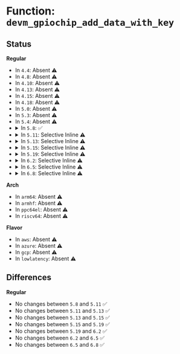 # Function: <code>devm_gpiochip_add_data_with_key</code>

## Status
<b>Regular</b>
<ul>
<li>
In <code>4.4</code>: Absent ⚠️
</li>
<li>
In <code>4.8</code>: Absent ⚠️
</li>
<li>
In <code>4.10</code>: Absent ⚠️
</li>
<li>
In <code>4.13</code>: Absent ⚠️
</li>
<li>
In <code>4.15</code>: Absent ⚠️
</li>
<li>
In <code>4.18</code>: Absent ⚠️
</li>
<li>
In <code>5.0</code>: Absent ⚠️
</li>
<li>
In <code>5.3</code>: Absent ⚠️
</li>
<li>
In <code>5.4</code>: Absent ⚠️
</li>
<li>
<details>
<summary>In <code>5.8</code>: ✅</summary>

```c
int devm_gpiochip_add_data_with_key(struct device *dev, struct gpio_chip *gc, void *data, struct lock_class_key *lock_key, struct lock_class_key *request_key);
```

**Collision:** Unique Global

**Inline:** No

**Transformation:** False

**Instances:**

```
In drivers/gpio/gpiolib-devres.c (ffffffff816153a0)
Location: drivers/gpio/gpiolib-devres.c:506
Inline: False
Direct callers:
  - drivers/pinctrl/pinctrl-sx150x.c:sx150x_probe
  - drivers/pinctrl/intel/pinctrl-baytrail.c:byt_gpio_probe
  - drivers/pinctrl/intel/pinctrl-cherryview.c:chv_gpio_probe
  - drivers/pinctrl/intel/pinctrl-cherryview.c:chv_gpio_probe
  - drivers/gpio/gpio-crystalcove.c:crystalcove_gpio_probe
  - drivers/gpio/gpio-palmas.c:palmas_gpio_probe
  - drivers/gpio/gpio-rc5t583.c:rc5t583_gpio_probe
  - drivers/gpio/gpio-tps6586x.c:tps6586x_gpio_probe
  - drivers/gpio/gpio-tps65910.c:tps65910_gpio_probe
  - drivers/gpio/gpio-tps68470.c:tps68470_gpio_probe
  - drivers/gpio/gpio-xilinx.c:xgpio_probe
  - drivers/tty/serial/max310x.c:max310x_probe
```
**Symbols:**

```
ffffffff816153a0-ffffffff81615446: devm_gpiochip_add_data_with_key (STB_GLOBAL)
```
</details>
</li>
<li>
<details>
<summary>In <code>5.11</code>: Selective Inline ⚠️</summary>

```c
int devm_gpiochip_add_data_with_key(struct device *dev, struct gpio_chip *gc, void *data, struct lock_class_key *lock_key, struct lock_class_key *request_key);
```

**Collision:** Unique Global

**Inline:** Selective

**Transformation:** False

**Instances:**

```
In drivers/gpio/gpiolib-devres.c (ffffffff816397c0)
Location: drivers/gpio/gpiolib-devres.c:504
Inline: True
Direct callers:
  - drivers/pinctrl/pinctrl-sx150x.c:sx150x_probe
  - drivers/pinctrl/intel/pinctrl-baytrail.c:byt_gpio_probe
  - drivers/pinctrl/intel/pinctrl-cherryview.c:chv_gpio_probe
  - drivers/pinctrl/intel/pinctrl-cherryview.c:chv_gpio_probe
  - drivers/pinctrl/intel/pinctrl-intel.c:intel_gpio_probe
  - drivers/gpio/gpio-crystalcove.c:crystalcove_gpio_probe
  - drivers/gpio/gpio-palmas.c:palmas_gpio_probe
  - drivers/gpio/gpio-rc5t583.c:rc5t583_gpio_probe
  - drivers/gpio/gpio-tps6586x.c:tps6586x_gpio_probe
  - drivers/gpio/gpio-tps65910.c:tps65910_gpio_probe
  - drivers/gpio/gpio-tps68470.c:tps68470_gpio_probe
  - drivers/gpio/gpio-xilinx.c:xgpio_probe
  - drivers/tty/serial/max310x.c:max310x_probe
```
**Symbols:**

```
ffffffff816397c0-ffffffff8163981a: devm_gpiochip_add_data_with_key (STB_GLOBAL)
```
</details>
</li>
<li>
<details>
<summary>In <code>5.13</code>: Selective Inline ⚠️</summary>

```c
int devm_gpiochip_add_data_with_key(struct device *dev, struct gpio_chip *gc, void *data, struct lock_class_key *lock_key, struct lock_class_key *request_key);
```

**Collision:** Unique Global

**Inline:** Selective

**Transformation:** False

**Instances:**

```
In drivers/gpio/gpiolib-devres.c (ffffffff8161d410)
Location: drivers/gpio/gpiolib-devres.c:504
Inline: True
Direct callers:
  - drivers/pinctrl/pinctrl-sx150x.c:sx150x_probe
  - drivers/pinctrl/intel/pinctrl-baytrail.c:byt_pinctrl_probe
  - drivers/pinctrl/intel/pinctrl-cherryview.c:chv_gpio_probe
  - drivers/pinctrl/intel/pinctrl-cherryview.c:chv_gpio_probe
  - drivers/pinctrl/intel/pinctrl-intel.c:intel_gpio_probe
  - drivers/gpio/gpio-crystalcove.c:crystalcove_gpio_probe
  - drivers/gpio/gpio-palmas.c:palmas_gpio_probe
  - drivers/gpio/gpio-rc5t583.c:rc5t583_gpio_probe
  - drivers/gpio/gpio-tps6586x.c:tps6586x_gpio_probe
  - drivers/gpio/gpio-tps65910.c:tps65910_gpio_probe
  - drivers/gpio/gpio-tps68470.c:tps68470_gpio_probe
  - drivers/tty/serial/max310x.c:max310x_probe
```
**Symbols:**

```
ffffffff8161d410-ffffffff8161d46a: devm_gpiochip_add_data_with_key (STB_GLOBAL)
```
</details>
</li>
<li>
<details>
<summary>In <code>5.15</code>: Selective Inline ⚠️</summary>

```c
int devm_gpiochip_add_data_with_key(struct device *dev, struct gpio_chip *gc, void *data, struct lock_class_key *lock_key, struct lock_class_key *request_key);
```

**Collision:** Unique Global

**Inline:** Selective

**Transformation:** False

**Instances:**

```
In drivers/gpio/gpiolib-devres.c (ffffffff8168c8c0)
Location: drivers/gpio/gpiolib-devres.c:504
Inline: True
Direct callers:
  - drivers/pinctrl/pinctrl-sx150x.c:sx150x_probe
  - drivers/pinctrl/intel/pinctrl-baytrail.c:byt_pinctrl_probe
  - drivers/pinctrl/intel/pinctrl-cherryview.c:chv_gpio_probe
  - drivers/pinctrl/intel/pinctrl-cherryview.c:chv_gpio_probe
  - drivers/pinctrl/intel/pinctrl-intel.c:intel_gpio_probe
  - drivers/gpio/gpio-crystalcove.c:crystalcove_gpio_probe
  - drivers/gpio/gpio-palmas.c:palmas_gpio_probe
  - drivers/gpio/gpio-rc5t583.c:rc5t583_gpio_probe
  - drivers/gpio/gpio-tps6586x.c:tps6586x_gpio_probe
  - drivers/gpio/gpio-tps65910.c:tps65910_gpio_probe
  - drivers/gpio/gpio-tps68470.c:tps68470_gpio_probe
  - drivers/tty/serial/max310x.c:max310x_probe
```
**Symbols:**

```
ffffffff8168c8c0-ffffffff8168c91a: devm_gpiochip_add_data_with_key (STB_GLOBAL)
```
</details>
</li>
<li>
<details>
<summary>In <code>5.19</code>: Selective Inline ⚠️</summary>

```c
int devm_gpiochip_add_data_with_key(struct device *dev, struct gpio_chip *gc, void *data, struct lock_class_key *lock_key, struct lock_class_key *request_key);
```

**Collision:** Unique Global

**Inline:** Selective

**Transformation:** False

**Instances:**

```
In drivers/gpio/gpiolib-devres.c (ffffffff817a9ee0)
Location: drivers/gpio/gpiolib-devres.c:504
Inline: True
Direct callers:
  - drivers/pinctrl/pinctrl-sx150x.c:sx150x_probe
  - drivers/pinctrl/intel/pinctrl-baytrail.c:byt_pinctrl_probe
  - drivers/pinctrl/intel/pinctrl-cherryview.c:chv_gpio_probe
  - drivers/pinctrl/intel/pinctrl-cherryview.c:chv_gpio_probe
  - drivers/pinctrl/intel/pinctrl-intel.c:intel_pinctrl_probe
  - drivers/gpio/gpio-mmio.c:bgpio_pdev_probe
  - drivers/gpio/gpio-crystalcove.c:crystalcove_gpio_probe
  - drivers/gpio/gpio-palmas.c:palmas_gpio_probe
  - drivers/gpio/gpio-rc5t583.c:rc5t583_gpio_probe
  - drivers/gpio/gpio-tps6586x.c:tps6586x_gpio_probe
  - drivers/gpio/gpio-tps65910.c:tps65910_gpio_probe
  - drivers/tty/serial/max310x.c:max310x_probe
```
**Symbols:**

```
ffffffff817a9ee0-ffffffff817a9f47: devm_gpiochip_add_data_with_key (STB_GLOBAL)
```
</details>
</li>
<li>
<details>
<summary>In <code>6.2</code>: Selective Inline ⚠️</summary>

```c
int devm_gpiochip_add_data_with_key(struct device *dev, struct gpio_chip *gc, void *data, struct lock_class_key *lock_key, struct lock_class_key *request_key);
```

**Collision:** Unique Global

**Inline:** Selective

**Transformation:** False

**Instances:**

```
In drivers/gpio/gpiolib-devres.c (ffffffff818c2a20)
Location: drivers/gpio/gpiolib-devres.c:472
Inline: True
Direct callers:
  - drivers/pinctrl/pinctrl-sx150x.c:sx150x_probe
  - drivers/pinctrl/intel/pinctrl-baytrail.c:byt_pinctrl_probe
  - drivers/pinctrl/intel/pinctrl-cherryview.c:chv_gpio_probe
  - drivers/pinctrl/intel/pinctrl-cherryview.c:chv_gpio_probe
  - drivers/pinctrl/intel/pinctrl-intel.c:intel_pinctrl_probe
  - drivers/gpio/gpio-mmio.c:bgpio_pdev_probe
  - drivers/gpio/gpio-crystalcove.c:crystalcove_gpio_probe
  - drivers/gpio/gpio-palmas.c:palmas_gpio_probe
  - drivers/gpio/gpio-rc5t583.c:rc5t583_gpio_probe
  - drivers/gpio/gpio-tps6586x.c:tps6586x_gpio_probe
  - drivers/gpio/gpio-tps65910.c:tps65910_gpio_probe
  - drivers/tty/serial/max310x.c:max310x_probe
```
**Symbols:**

```
ffffffff818c2a20-ffffffff818c2a87: devm_gpiochip_add_data_with_key (STB_GLOBAL)
```
</details>
</li>
<li>
<details>
<summary>In <code>6.5</code>: Selective Inline ⚠️</summary>

```c
int devm_gpiochip_add_data_with_key(struct device *dev, struct gpio_chip *gc, void *data, struct lock_class_key *lock_key, struct lock_class_key *request_key);
```

**Collision:** Unique Global

**Inline:** Selective

**Transformation:** False

**Instances:**

```
In drivers/gpio/gpiolib-devres.c (ffffffff81905920)
Location: drivers/gpio/gpiolib-devres.c:417
Inline: True
Direct callers:
  - drivers/pinctrl/pinctrl-sx150x.c:sx150x_probe
  - drivers/pinctrl/intel/pinctrl-baytrail.c:byt_pinctrl_probe
  - drivers/pinctrl/intel/pinctrl-cherryview.c:chv_gpio_probe
  - drivers/pinctrl/intel/pinctrl-cherryview.c:chv_gpio_probe
  - drivers/pinctrl/intel/pinctrl-intel.c:intel_pinctrl_probe
  - drivers/gpio/gpio-mmio.c:bgpio_pdev_probe
  - drivers/gpio/gpio-crystalcove.c:crystalcove_gpio_probe
  - drivers/gpio/gpio-palmas.c:palmas_gpio_probe
  - drivers/gpio/gpio-rc5t583.c:rc5t583_gpio_probe
  - drivers/gpio/gpio-tps6586x.c:tps6586x_gpio_probe
  - drivers/gpio/gpio-tps65910.c:tps65910_gpio_probe
  - drivers/tty/serial/max310x.c:max310x_probe
```
**Symbols:**

```
ffffffff81905920-ffffffff8190598e: devm_gpiochip_add_data_with_key (STB_GLOBAL)
```
</details>
</li>
<li>
<details>
<summary>In <code>6.8</code>: Selective Inline ⚠️</summary>

```c
int devm_gpiochip_add_data_with_key(struct device *dev, struct gpio_chip *gc, void *data, struct lock_class_key *lock_key, struct lock_class_key *request_key);
```

**Collision:** Unique Global

**Inline:** Selective

**Transformation:** False

**Instances:**

```
In drivers/gpio/gpiolib-devres.c (ffffffff8194d330)
Location: drivers/gpio/gpiolib-devres.c:417
Inline: True
Direct callers:
  - drivers/pinctrl/pinctrl-sx150x.c:sx150x_probe
  - drivers/pinctrl/intel/pinctrl-baytrail.c:byt_pinctrl_probe
  - drivers/pinctrl/intel/pinctrl-cherryview.c:chv_gpio_probe
  - drivers/pinctrl/intel/pinctrl-cherryview.c:chv_gpio_probe
  - drivers/pinctrl/intel/pinctrl-intel.c:intel_pinctrl_probe
  - drivers/gpio/gpio-mmio.c:bgpio_pdev_probe
  - drivers/gpio/gpio-crystalcove.c:crystalcove_gpio_probe
  - drivers/gpio/gpio-palmas.c:palmas_gpio_probe
  - drivers/gpio/gpio-rc5t583.c:rc5t583_gpio_probe
  - drivers/gpio/gpio-tps6586x.c:tps6586x_gpio_probe
  - drivers/gpio/gpio-tps65910.c:tps65910_gpio_probe
  - drivers/tty/serial/max310x.c:max310x_probe
```
**Symbols:**

```
ffffffff8194d330-ffffffff8194d39e: devm_gpiochip_add_data_with_key (STB_GLOBAL)
```
</details>
</li>
</ul>
<b>Arch</b>
<ul>
<li>
In <code>arm64</code>: Absent ⚠️
</li>
<li>
In <code>armhf</code>: Absent ⚠️
</li>
<li>
In <code>ppc64el</code>: Absent ⚠️
</li>
<li>
In <code>riscv64</code>: Absent ⚠️
</li>
</ul>
<b>Flavor</b>
<ul>
<li>
In <code>aws</code>: Absent ⚠️
</li>
<li>
In <code>azure</code>: Absent ⚠️
</li>
<li>
In <code>gcp</code>: Absent ⚠️
</li>
<li>
In <code>lowlatency</code>: Absent ⚠️
</li>
</ul>

## Differences
<b>Regular</b>
<ul>
<li>
No changes between <code>5.8</code> and <code>5.11</code> ✅
</li>
<li>
No changes between <code>5.11</code> and <code>5.13</code> ✅
</li>
<li>
No changes between <code>5.13</code> and <code>5.15</code> ✅
</li>
<li>
No changes between <code>5.15</code> and <code>5.19</code> ✅
</li>
<li>
No changes between <code>5.19</code> and <code>6.2</code> ✅
</li>
<li>
No changes between <code>6.2</code> and <code>6.5</code> ✅
</li>
<li>
No changes between <code>6.5</code> and <code>6.8</code> ✅
</li>
</ul>
